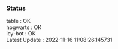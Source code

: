 ### Status


table : OK  
hogwarts : OK  
icy-bot : OK  
Latest Update : 2022-11-16 11:08:26.145731
